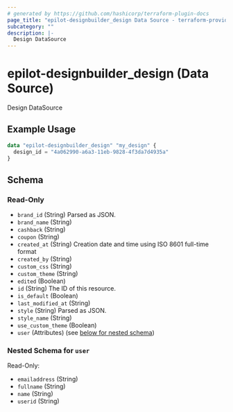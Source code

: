 ```yaml
---
# generated by https://github.com/hashicorp/terraform-plugin-docs
page_title: "epilot-designbuilder_design Data Source - terraform-provider-epilot-designbuilder"
subcategory: ""
description: |-
  Design DataSource
---
```


# epilot-designbuilder_design (Data Source)

Design DataSource

## Example Usage

```terraform
data "epilot-designbuilder_design" "my_design" {
  design_id = "4a062990-a6a3-11eb-9828-4f3da7d4935a"
}
```

<!-- schema generated by tfplugindocs -->
## Schema

### Read-Only

- `brand_id` (String) Parsed as JSON.
- `brand_name` (String)
- `cashback` (String)
- `coupon` (String)
- `created_at` (String) Creation date and time using ISO 8601 full-time format
- `created_by` (String)
- `custom_css` (String)
- `custom_theme` (String)
- `edited` (Boolean)
- `id` (String) The ID of this resource.
- `is_default` (Boolean)
- `last_modified_at` (String)
- `style` (String) Parsed as JSON.
- `style_name` (String)
- `use_custom_theme` (Boolean)
- `user` (Attributes) (see [below for nested schema](#nestedatt--user))

<a id="nestedatt--user"></a>
### Nested Schema for `user`

Read-Only:

- `emailaddress` (String)
- `fullname` (String)
- `name` (String)
- `userid` (String)
